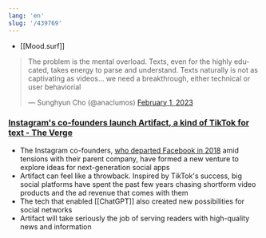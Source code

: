 ```yaml
---
lang: 'en'
slug: '/439769'
---
```


- [[Mood.surf]]

<blockquote class="twitter-tweet"><p lang="en" dir="ltr">The problem is the mental overload. Texts, even for the highly educated, takes energy to parse and understand. Texts naturally is not as captivating as videos… we need a breakthrough, either technical or user behaviorial</p>&mdash; Sunghyun Cho (@anaclumos) <a href="https://twitter.com/anaclumos/status/1620707134995587072?ref_src=twsrc%5Etfw">February 1, 2023</a></blockquote>

### [Instagram's co-founders launch Artifact, a kind of TikTok for text - The Verge](https://www.theverge.com/2023/1/31/23579552/artifact-instagram-cofounders-kevin-systrom-mike-krieger-news-app)

- The Instagram co-founders, [who departed Facebook in 2018](https://www.theverge.com/2018/10/15/17979282/kevin-systrom-instagram-quitting-ceo-facebook) amid tensions with their parent company, have formed a new venture to explore ideas for next-generation social apps
- Artifact can feel like a throwback. Inspired by TikTok's success, big social platforms have spent the past few years chasing shortform video products and the ad revenue that comes with them
- The tech that enabled [[ChatGPT]] also created new possibilities for social networks
- Artifact will take seriously the job of serving readers with high-quality news and information
